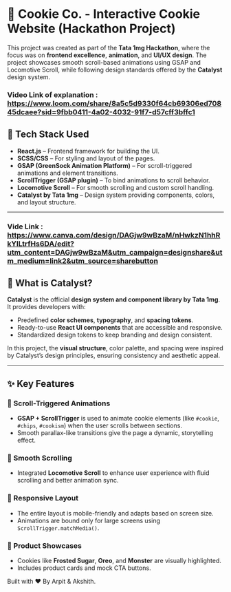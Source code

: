 # 🍪 Cookie Co. - Interactive Cookie Website (Hackathon Project)

This project was created as part of the **Tata 1mg Hackathon**, where the focus was on **frontend excellence**, **animation**, and **UI/UX design**. The project showcases smooth scroll-based animations using GSAP and Locomotive Scroll, while following design standards offered by the **Catalyst** design system.


### Video Link of explanation : https://www.loom.com/share/8a5c5d9330f64cb69306ed70845dcaee?sid=9fbb0411-4a02-4032-91f7-d57cff3bffc1 ###



## 🚀 Tech Stack Used

- **React.js** – Frontend framework for building the UI.
- **SCSS/CSS** – For styling and layout of the pages.
- **GSAP (GreenSock Animation Platform)** – For scroll-triggered animations and element transitions.
- **ScrollTrigger (GSAP plugin)** – To bind animations to scroll behavior.
- **Locomotive Scroll** – For smooth scrolling and custom scroll handling.
- **Catalyst by Tata 1mg** – Design system providing components, colors, and layout structure.

---

### Vide Link : https://www.canva.com/design/DAGjw9wBzaM/nHwkzN1hhRkYlLtrfHs6DA/edit?utm_content=DAGjw9wBzaM&utm_campaign=designshare&utm_medium=link2&utm_source=sharebutton

## 🧪 What is Catalyst?

**Catalyst** is the official **design system and component library by Tata 1mg**. It provides developers with:

- Predefined **color schemes**, **typography**, and **spacing tokens**.
- Ready-to-use **React UI components** that are accessible and responsive.
- Standardized design tokens to keep branding and design consistent.

In this project, the **visual structure**, color palette, and spacing were inspired by Catalyst’s design principles, ensuring consistency and aesthetic appeal.

---



## ✨ Key Features
### 🔁 Scroll-Triggered Animations
- **GSAP + ScrollTrigger** is used to animate cookie elements (like `#cookie`, `#chips`, `#cookism`) when the user scrolls between sections.
- Smooth parallax-like transitions give the page a dynamic, storytelling effect.

### 🎢 Smooth Scrolling
- Integrated **Locomotive Scroll** to enhance user experience with fluid scrolling and better animation sync.

### 📱 Responsive Layout
- The entire layout is mobile-friendly and adapts based on screen size.
- Animations are bound only for large screens using `ScrollTrigger.matchMedia()`.

### 🍫 Product Showcases
- Cookies like **Frosted Sugar**, **Oreo**, and **Monster** are visually highlighted.
- Includes product cards and mock CTA buttons.


Built with ❤️ By Arpit & Akshith.

